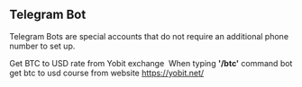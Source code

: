 ## Telegram Bot 
Telegram Bots are special accounts that do not require an additional phone number to set up. 

Get BTC to USD rate from Yobit exchange  
When typing **'/btc'** command bot get btc to usd course from website https://yobit.net/

<a href="https://ibb.co/km1Mz5k" 
alt="IMAGE ALT TEXT HERE" width="240" height="180" border="10" /></a>
